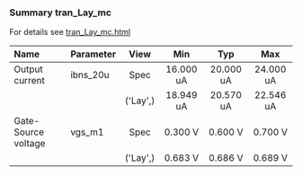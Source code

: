### Summary tran_Lay_mc

For details see <a href='tran_Lay_mc.html'>tran_Lay_mc.html</a>

|**Name**|**Parameter**|**View**|**Min** | **Typ** | **Max**|
|:---|:---|:---:|:---:|:---:|:---:|
|Output current|ibns\_20u | Spec | 16.000 uA | 20.000 uA | 24.000 uA |
| | | ('Lay',)|18.949 uA | 20.570 uA | 22.546 uA |
|Gate-Source voltage|vgs\_m1 | Spec | 0.300 V | 0.600 V | 0.700 V |
| | | ('Lay',)|0.683 V | 0.686 V | 0.689 V |
